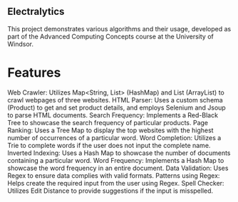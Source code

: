 ## Electralytics
This project demonstrates various algorithms and their usage, developed as part of the Advanced Computing Concepts course at the University of Windsor.

# Features
Web Crawler: Utilizes Map<String, List<Product>> (HashMap) and List<Product> (ArrayList) to crawl webpages of three websites.
HTML Parser: Uses a custom schema (Product) to get and set product details, and employs Selenium and Jsoup to parse HTML documents.
Search Frequency: Implements a Red-Black Tree to showcase the search frequency of particular products.
Page Ranking: Uses a Tree Map to display the top websites with the highest number of occurrences of a particular word.
Word Completion: Utilizes a Trie to complete words if the user does not input the complete name.
Inverted Indexing: Uses a Hash Map to showcase the number of documents containing a particular word.
Word Frequency: Implements a Hash Map to showcase the word frequency in an entire document.
Data Validation: Uses Regex to ensure data complies with valid formats.
Patterns using Regex: Helps create the required input from the user using Regex.
Spell Checker: Utilizes Edit Distance to provide suggestions if the input is misspelled.

